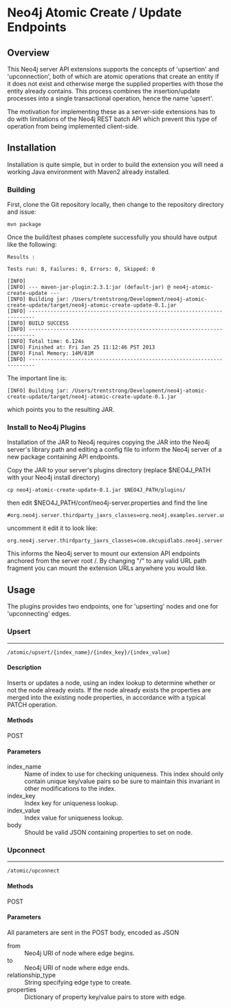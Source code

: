 # Neo4j Atomic Create / Update Endpoints

## Overview

This Neo4j server API extensions supports the concepts of 'upsertion' and 'upconnection', both of which are atomic
operations that create an entity if it does not exist and otherwise merge the supplied properties with those the entity
already contains.  This process combines the insertion/update processes into a single transactional operation,
hence the name 'upsert'.

The motivation for implementing these as a server-side extensions has to do with limitations of the Neo4j REST batch API
which prevent this type of operation from being implemented client-side.

## Installation

Installation is quite simple, but in order to build the extension you will need a working Java environment with Maven2
already installed.

### Building

First, clone the Git repository locally, then change to the repository directory and issue:

```
mvn package
```

Once the build/test phases complete successfully you should have output like the following:

```
Results :

Tests run: 8, Failures: 0, Errors: 0, Skipped: 0

[INFO]
[INFO] --- maven-jar-plugin:2.3.1:jar (default-jar) @ neo4j-atomic-create-update ---
[INFO] Building jar: /Users/trentstrong/Development/neo4j-atomic-create-update/target/neo4j-atomic-create-update-0.1.jar
[INFO] ------------------------------------------------------------------------
[INFO] BUILD SUCCESS
[INFO] ------------------------------------------------------------------------
[INFO] Total time: 6.124s
[INFO] Finished at: Fri Jan 25 11:12:46 PST 2013
[INFO] Final Memory: 14M/81M
[INFO] ------------------------------------------------------------------------
```

The important line is:

```
[INFO] Building jar: /Users/trentstrong/Development/neo4j-atomic-create-update/target/neo4j-atomic-create-update-0.1.jar
```

which points you to the resulting JAR.

### Install to Neo4j Plugins

Installation of the JAR to Neo4j requires copying the JAR into the Neo4j server's library path and editing a config file
to inform the Neo4j server of a new package containing API endpoints.

Copy the JAR to your server's plugins directory (replace $NEO4J_PATH with your Neo4j install directory)

```
cp neo4j-atomic-create-update-0.1.jar $NEO4J_PATH/plugins/
```

then edit $NEO4J_PATH/conf/neo4j-server.properties and find the line

```
#org.neo4j.server.thirdparty_jaxrs_classes=org.neo4j.examples.server.unmanaged=/examples/unmanaged
```

uncomment it edit it to look like:

```
org.neo4j.server.thirdparty_jaxrs_classes=com.okcupidlabs.neo4j.server.plugins=/
```

This informs the Neo4j server to mount our extension API endpoints anchored from the server root /.  By changing "/" to
any valid URL path fragment you can mount the extension URLs anywhere you would like.

## Usage

The plugins provides two endpoints, one for 'upserting' nodes and one for 'upconnecting' edges.

### Upsert
- - -

`/atomic/upsert/{index_name}/{index_key}/{index_value}`

#### Description

Inserts or updates a node, using an index lookup to determine whether or not the node already exists.  If
the node already exists the properties are merged into the existing node properties, in accordance with a typical PATCH
operation.

#### Methods

POST

#### Parameters
<dl>
  <dt>index_name
  <dd>Name of index to use for checking uniqueness.  This index should only contain unique key/value pairs so be sure
  to maintain this invariant in other modifications to the index.

  <dt>index_key
  <dd>Index key for uniqueness lookup.

  <dt>index_value
  <dd>Index value for uniqueness lookup.

  <dt>body
  <dd>Should be valid JSON containing properties to set on node.
</dl>

### Upconnect
- - -

`/atomic/upconnect`

#### Methods

POST

#### Parameters

All parameters are sent in the POST body, encoded as JSON

<dl>
  <dt>from
  <dd>Neo4j URI of node where edge begins.

  <dt>to
  <dd>Neo4j URI of node where edge ends.


  <dt>relationship_type
  <dd>String specifying edge type to create.

  <dt>properties
  <dd>Dictionary of property key/value pairs to store with edge.

</dl>